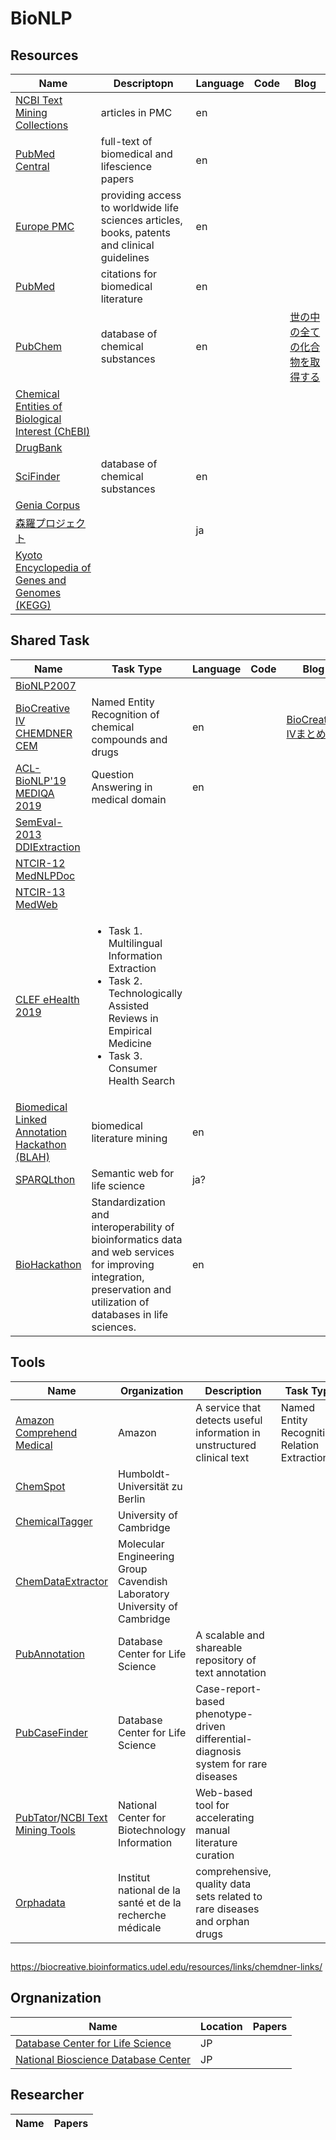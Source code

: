 # BioNLP


## Resources
| Name | Descriptopn | Language | Code | Blog |
----|----|----|----|----
| [NCBI Text Mining Collections](https://www.ncbi.nlm.nih.gov/pmc/tools/textmining/) | articles in PMC | en |  |  |
| [PubMed Central](https://www.ncbi.nlm.nih.gov/pmc/) | full-text of biomedical and lifescience papers | en |  |  |
| [Europe PMC](https://europepmc.org/) | providing access to worldwide life sciences articles, books, patents and clinical guidelines | en |  |  |
| [PubMed](https://www.ncbi.nlm.nih.gov/pubmed/) | citations for biomedical literature | en |  |  |
| [PubChem](https://pubchem.ncbi.nlm.nih.gov/) | database of chemical substances | en |  | [世の中の全ての化合物を取得する](http://blog.roy29fuku.com/natural-language-processing/paper-analysis/get-all-of-the-substances/) |
| [Chemical Entities of Biological Interest (ChEBI)](https://www.ebi.ac.uk/chebi/) |  |  |  |  |
| [DrugBank](https://www.drugbank.ca/) |  |  |  |  |
| [SciFinder](https://scifinder.cas.org/scifinder/) | database of chemical substances | en |  |  |
| [Genia Corpus](http://www.geniaproject.org/genia-corpus) |  |  |  |  |
| [森羅プロジェクト](https://aip.riken.jp/labs/goalorient_tech/lang_inf_access_tech/森羅：wikipedia構造化プロジェクト2018/) |  | ja |  |  |
| [Kyoto Encyclopedia of Genes and Genomes (KEGG)](https://www.genome.jp/kegg/kegg_ja.html) |  |  |  |  |




## Shared Task
| Name | Task Type | Language | Code | Blog |
----|----|----|----|----
| [BioNLP2007](http://compbio.ucdenver.edu/BioNLP2007/index.shtml) |  |  |  |  |
| [BioCreative IV CHEMDNER CEM](https://biocreative.bioinformatics.udel.edu/tasks/biocreative-iv/chemdner/) | Named Entity Recognition of chemical compounds and drugs | en |  | [BioCreative IVまとめ](http://blog.roy29fuku.com/natural-language-processing/biocreative-iv/#Track_2-_CHEMDNER_Task_Chemical_compound_and_drug_name_recognition_task) |
| [ACL-BioNLP'19 MEDIQA 2019](https://sites.google.com/view/mediqa2019) | Question Answering in medical domain | en |  |  |
| [SemEval-2013 DDIExtraction](https://www.cs.york.ac.uk/semeval-2013/task9/) |  |  |  |  |
| [NTCIR-12 MedNLPDoc](https://sites.google.com/site/mednlpdoc/) |  |  |  |  |
| [NTCIR-13 MedWeb](http://mednlp.jp/medweb/NTCIR-13/) |  |  |  |  |
| [CLEF eHealth 2019](http://clef-ehealth.org/) | <ul><li>Task 1. Multilingual Information Extraction</li><li>Task 2. Technologically Assisted Reviews in Empirical Medicine</li><li>Task 3. Consumer Health Search</li></ul> |  |  |  |
| [Biomedical Linked Annotation Hackathon (BLAH)](http://blah5.linkedannotation.org/) |  biomedical literature mining | en |  |  |
| [SPARQLthon](http://wiki.lifesciencedb.jp/mw/SPARQLthon) | Semantic web for life science | ja? |  |  |
| [BioHackathon](http://www.biohackathon.org/) | Standardization and interoperability of bioinformatics data and web services for improving integration, preservation and utilization of databases in life sciences. | en |  |  |







## Tools
| Name | Organization | Description | Task Type | Language | Code | Blog |
----|----|----|----|----|----|----
| [Amazon Comprehend Medical](https://aws.amazon.com/jp/comprehend/) | Amazon | A service that detects useful information in unstructured clinical text | Named Entity Recognition, Relation Extraction | en | [amazon_comprehend_medical](https://github.com/roy29fuku/BioNLP/tree/master/amazon_comprehend_medical) | [Amazon Comprehend Medicalを使ってみた](http://blog.roy29fuku.com/natural-language-processing/amazon-comprehend-medical-trial/) |
| [ChemSpot](https://www.informatik.hu-berlin.de/de/forschung/gebiete/wbi/resources/chemspot) | Humboldt-Universität zu Berlin |  |  |  |  |
| [ChemicalTagger](http://chemicaltagger.ch.cam.ac.uk/) | University of Cambridge |  |  |  |  |
| [ChemDataExtractor](http://chemdataextractor.org/) | Molecular Engineering Group Cavendish Laboratory University of Cambridge |  |  |  |  |
| [PubAnnotation](http://pubannotation.org/) | Database Center for Life Science | A scalable and shareable repository of text annotation |  | en, ja |  |
| [PubCaseFinder](https://pubcasefinder.dbcls.jp/) | Database Center for Life Science | Case-report-based phenotype-driven differential-diagnosis system for rare diseases |  | en, ja |  |  |
| [PubTator](https://www.ncbi.nlm.nih.gov/CBBresearch/Lu/Demo/PubTator/)/[NCBI Text Mining Tools](https://www.ncbi.nlm.nih.gov/research/bionlp/tools/) | National Center for Biotechnology Information | Web-based tool for accelerating manual literature curation |  |  |  |
| [Orphadata](http://www.orphadata.org/cgi-bin/index.php) | Institut national de la santé et de la recherche médicale | comprehensive, quality data sets related to rare diseases and orphan drugs |  | en |  |  |



## 
https://biocreative.bioinformatics.udel.edu/resources/links/chemdner-links/


## Orgnanization
| Name | Location | Papers |
----|----|----
| [Database Center for Life Science](https://dbcls.rois.ac.jp/) | JP |  |
| [National Bioscience Database Center](https://biosciencedbc.jp/) | JP |  |


## Researcher
| Name | Papers |
----|----
